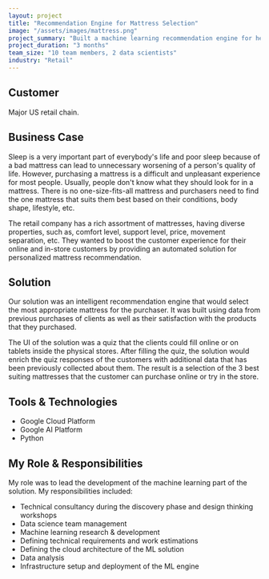 ```yaml
---
layout: project
title: "Recommendation Engine for Mattress Selection"
image: "/assets/images/mattress.png"
project_summary: "Built a machine learning recommendation engine for helping people select their most suitable mattress. I was leading the team responsible for developing the machine learning part of the solution."
project_duration: "3 months"
team_size: "10 team members, 2 data scientists"
industry: "Retail"
---
```


## Customer

Major US retail chain.

## Business Case

Sleep is a very important part of everybody's life and poor sleep because of a bad mattress can lead to unnecessary worsening of a person's quality of life. However, purchasing a mattress is a difficult and unpleasant experience for most people. Usually, people don't know what they should look for in a mattress. There is no one-size-fits-all mattress and purchasers need to find the one mattress that suits them best based on their conditions, body shape, lifestyle, etc.

The retail company has a rich assortment of mattresses, having diverse properties, such as, comfort level, support level, price, movement separation, etc. They wanted to boost the customer experience for their online and in-store customers by providing an automated solution for personalized mattress recommendation.

## Solution

Our solution was an intelligent recommendation engine that would select the most appropriate mattress for the purchaser. It was built using data from previous purchases of clients as well as their satisfaction with the products that they purchased.

The UI of the solution was a quiz that the clients could fill online or on tablets inside the physical stores. After filling the quiz, the solution would enrich the quiz responses of the customers with additional data that has been previously collected about them. The result is a selection of the 3 best suiting mattresses that the customer can purchase online or try in the store.

## Tools & Technologies

- Google Cloud Platform
- Google AI Platform
- Python

## My Role & Responsibilities

My role was to lead the development of the machine learning part of the solution. My responsibilities included:

- Technical consultancy during the discovery phase and design thinking workshops
- Data science team management
- Machine learning research & development
- Defining technical requirements and work estimations
- Defining the cloud architecture of the ML solution
- Data analysis
- Infrastructure setup and deployment of the ML engine
